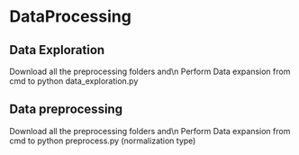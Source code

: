 # DataProcessing
## Data Exploration
Download all the preprocessing folders and\n
Perform Data expansion from cmd to python data_exploration.py

## Data preprocessing
Download all the preprocessing folders and\n
Perform Data expansion from cmd to python preprocess.py (normalization type)

